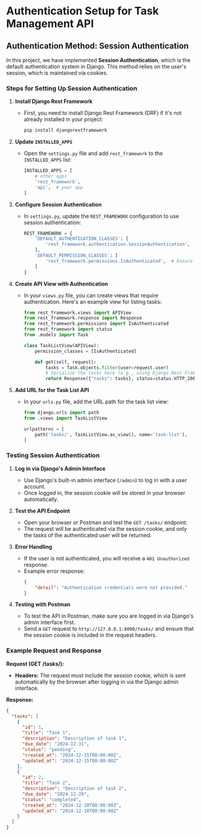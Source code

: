 # Authentication Setup for Task Management API

## Authentication Method: Session Authentication

In this project, we have implemented **Session Authentication**, which is the default authentication system in Django. This method relies on the user's session, which is maintained via cookies.

### Steps for Setting Up Session Authentication

1. **Install Django Rest Framework**
   - First, you need to install Django Rest Framework (DRF) if it's not already installed in your project:
     ```bash
     pip install djangorestframework
     ```

2. **Update `INSTALLED_APPS`**
   - Open the `settings.py` file and add `rest_framework` to the `INSTALLED_APPS` list:
     ```python
     INSTALLED_APPS = [
         # other apps
         'rest_framework',
         'api',  # your app
     ]
     ```

3. **Configure Session Authentication**
   - In `settings.py`, update the `REST_FRAMEWORK` configuration to use session authentication:
     ```python
     REST_FRAMEWORK = {
         'DEFAULT_AUTHENTICATION_CLASSES': [
             'rest_framework.authentication.SessionAuthentication',  # Session Authentication
         ],
         'DEFAULT_PERMISSION_CLASSES': [
             'rest_framework.permissions.IsAuthenticated',  # Ensure user is authenticated
         ]
     }
     ```

4. **Create API View with Authentication**
   - In your `views.py` file, you can create views that require authentication. Here's an example view for listing tasks:
     ```python
     from rest_framework.views import APIView
     from rest_framework.response import Response
     from rest_framework.permissions import IsAuthenticated
     from rest_framework import status
     from .models import Task

     class TaskListView(APIView):
         permission_classes = [IsAuthenticated]

         def get(self, request):
             tasks = Task.objects.filter(user=request.user)
             # Serialize the tasks here (e.g., using Django Rest Framework serializers)
             return Response({"tasks": tasks}, status=status.HTTP_200_OK)
     ```

5. **Add URL for the Task List API**
   - In your `urls.py` file, add the URL path for the task list view:
     ```python
     from django.urls import path
     from .views import TaskListView

     urlpatterns = [
         path('tasks/', TaskListView.as_view(), name='task-list'),
     ]
     ```

### Testing Session Authentication

1. **Log in via Django's Admin Interface**
   - Use Django's built-in admin interface (`/admin`) to log in with a user account.
   - Once logged in, the session cookie will be stored in your browser automatically.

2. **Test the API Endpoint**
   - Open your browser or Postman and test the `GET /tasks/` endpoint.
   - The request will be authenticated via the session cookie, and only the tasks of the authenticated user will be returned.

3. **Error Handling**
   - If the user is not authenticated, you will receive a `401 Unauthorized` response.
   - Example error response:
     ```json
     {
         "detail": "Authentication credentials were not provided."
     }
     ```

4. **Testing with Postman**
   - To test the API in Postman, make sure you are logged in via Django's admin interface first.
   - Send a `GET` request to `http://127.0.0.1:8000/tasks/` and ensure that the session cookie is included in the request headers.

### Example Request and Response

**Request (GET /tasks/):**
- **Headers:** The request must include the session cookie, which is sent automatically by the browser after logging in via the Django admin interface.
  
**Response:**
```json
{
  "tasks": [
    {
      "id": 1,
      "title": "Task 1",
      "description": "Description of task 1",
      "due_date": "2024-12-31",
      "status": "pending",
      "created_at": "2024-12-15T00:00:00Z",
      "updated_at": "2024-12-15T00:00:00Z"
    },
    {
      "id": 2,
      "title": "Task 2",
      "description": "Description of task 2",
      "due_date": "2024-12-20",
      "status": "completed",
      "created_at": "2024-12-10T00:00:00Z",
      "updated_at": "2024-12-10T00:00:00Z"
    }
  ]
}
